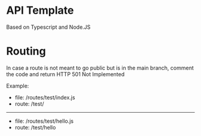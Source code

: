 # API Template
Based on Typescript and Node.JS

# Routing
In case a route is not meant to go public but is in the main branch, comment the code and return HTTP 501 Not Implemented

Example:
* file: /routes/test/index.js
* route: /test/
---
* file: /routes/test/hello.js
* route: /test/hello